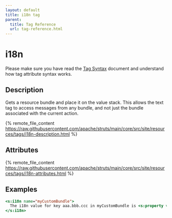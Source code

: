 ```yaml
---
layout: default
title: i18n tag
parent:
  title: Tag Reference
  url: tag-reference.html
---
```


# i18n

Please make sure you have read the [Tag Syntax](tag-syntax) document and understand how tag attribute syntax works.

## Description

Gets a resource bundle and place it on the value stack. This allows the text tag to access messages from any bundle, 
and not just the bundle associated with the current action.

{% remote_file_content https://raw.githubusercontent.com/apache/struts/main/core/src/site/resources/tags/i18n-description.html %}

## Attributes

{% remote_file_content https://raw.githubusercontent.com/apache/struts/main/core/src/site/resources/tags/i18n-attributes.html %}

## Examples

```jsp
<s:i18n name="myCustomBundle">
  The i18n value for key aaa.bbb.ccc in myCustomBundle is <s:property value="text('aaa.bbb.ccc')" />
</s:i18n>
```
